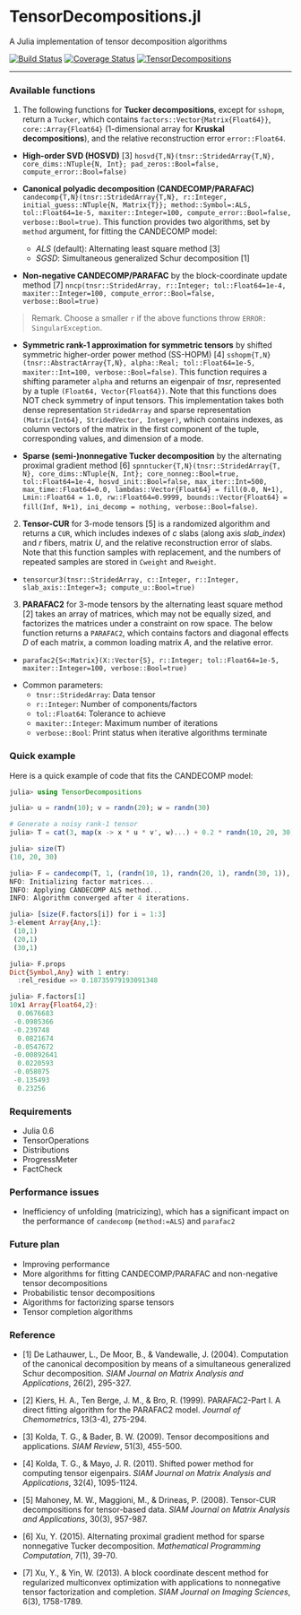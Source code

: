 # TensorDecompositions.jl

A Julia implementation of tensor decomposition algorithms

[![Build Status](https://travis-ci.org/yunjhongwu/TensorDecompositions.jl.svg?branch=master)](https://travis-ci.org/yunjhongwu/TensorDecompositions.jl) [![Coverage Status](https://coveralls.io/repos/yunjhongwu/TensorDecompositions.jl/badge.svg?branch=master&service=github)](https://coveralls.io/github/yunjhongwu/TensorDecompositions.jl?branch=master)
[![TensorDecompositions](http://pkg.julialang.org/badges/TensorDecompositions_0.6.svg)](http://pkg.julialang.org/?pkg=TensorDecompositions&ver=release)

------- 

### Available functions 

1. The following functions for **Tucker decompositions**, except for `sshopm`, return a `Tucker`, which contains `factors::Vector{Matrix{Float64}}`, `core::Array{Float64}` (1-dimensional array for **Kruskal decompositions**), and the relative reconstruction error `error::Float64`.

  - **High-order SVD (HOSVD)** [3] `hosvd{T,N}(tnsr::StridedArray{T,N}, core_dims::NTuple{N, Int}; pad_zeros::Bool=false, compute_error::Bool=false)` 

  - **Canonical polyadic decomposition (CANDECOMP/PARAFAC)** `candecomp{T,N}(tnsr::StridedArray{T,N}, r::Integer, initial_guess::NTuple{N, Matrix{T}}; method::Symbol=:ALS, tol::Float64=1e-5, maxiter::Integer=100, compute_error::Bool=false, verbose::Bool=true)`. This function provides two algorithms, set by `method` argument, for fitting the CANDECOMP model:
    - *ALS* (default): Alternating least square method [3] 
    - *SGSD*: Simultaneous generalized Schur decomposition [1]

  - **Non-negative CANDECOMP/PARAFAC** by the block-coordinate update method [7] `nncp(tnsr::StridedArray, r::Integer; tol::Float64=1e-4, maxiter::Integer=100, compute_error::Bool=false, verbose::Bool=true)`

  > Remark. Choose a smaller `r` if the above functions throw `ERROR: SingularException`.

  - **Symmetric rank-1 approximation for symmetric tensors** by shifted symmetric higher-order power method (SS-HOPM) [4] `sshopm{T,N}(tnsr::AbstractArray{T,N}, alpha::Real; tol::Float64=1e-5, maxiter::Int=100, verbose::Bool=false)`. This function requires a shifting parameter `alpha` and returns an eigenpair of *tnsr*, represented by a tuple `(Float64, Vector{Float64})`. Note that this functions does NOT check symmetry of input tensors. This implementation takes both dense representation `StridedArray` and sparse representation `(Matrix{Int64}, StridedVector, Integer)`, which contains indexes, as column vectors of the matrix in the first component of the tuple, corresponding values, and dimension of a mode.

  - **Sparse (semi-)nonnegative Tucker decomposition** by the alternating proximal gradient method [6] `spnntucker{T,N}(tnsr::StridedArray{T, N}, core_dims::NTuple{N, Int}; core_nonneg::Bool=true, tol::Float64=1e-4, hosvd_init::Bool=false, max_iter::Int=500, max_time::Float64=0.0, lambdas::Vector{Float64} = fill(0.0, N+1), Lmin::Float64 = 1.0, rw::Float64=0.9999, bounds::Vector{Float64} = fill(Inf, N+1), ini_decomp = nothing, verbose::Bool=false)`. 
  

2. **Tensor-CUR** for 3-mode tensors [5] is a randomized algorithm and returns a `CUR`, which includes indexes of *c* slabs (along axis *slab_index*) and *r* fibers, matrix *U*, and the relative reconstruction error of slabs. Note that this function samples with replacement, and the numbers of repeated samples are stored in `Cweight` and `Rweight`.

  - `tensorcur3(tnsr::StridedArray, c::Integer, r::Integer, slab_axis::Integer=3; compute_u::Bool=true)`

3. **PARAFAC2** for 3-mode tensors by the alternating least square method [2] takes an array of matrices, which may not be equally sized, and factorizes the matrices under a constraint on row space. The below function returns a `PARAFAC2`, which contains factors and diagonal effects *D* of each matrix, a common loading matrix *A*, and the relative error.

  - `parafac2{S<:Matrix}(X::Vector{S}, r::Integer; tol::Float64=1e-5, maxiter::Integer=100, verbose::Bool=true)`


+ Common parameters:
  - `tnsr::StridedArray`: Data tensor
  - `r::Integer`: Number of components/factors
  - `tol::Float64`: Tolerance to achieve 
  - `maxiter::Integer`: Maximum number of iterations
  - `verbose::Bool`: Print status when iterative algorithms terminate

### Quick example
Here is a quick example of code that fits the CANDECOMP model:
```julia
julia> using TensorDecompositions

julia> u = randn(10); v = randn(20); w = randn(30)

# Generate a noisy rank-1 tensor
julia> T = cat(3, map(x -> x * u * v', w)...) + 0.2 * randn(10, 20, 30)

julia> size(T)
(10, 20, 30)

julia> F = candecomp(T, 1, (randn(10, 1), randn(20, 1), randn(30, 1)), compute_error=true, method=:ALS);
NFO: Initializing factor matrices...
INFO: Applying CANDECOMP ALS method...
INFO: Algorithm converged after 4 iterations.

julia> [size(F.factors[i]) for i = 1:3]
3-element Array{Any,1}:
 (10,1)
 (20,1)
 (30,1)

julia> F.props
Dict{Symbol,Any} with 1 entry:
  :rel_residue => 0.18735979193091348

julia> F.factors[1]
10x1 Array{Float64,2}:
  0.0676683 
 -0.0985366 
 -0.239748  
  0.0821674 
 -0.0547672 
 -0.00892641
  0.0220593 
 -0.058075  
 -0.135493  
  0.23256 

```

### Requirements
  - Julia 0.6
  - TensorOperations
  - Distributions
  - ProgressMeter
  - FactCheck

### Performance issues
  - Inefficiency of unfolding (matricizing), which has a significant impact on the performance of `candecomp` (`method:=ALS`) and `parafac2`

### Future plan
  - Improving performance 
  - More algorithms for fitting CANDECOMP/PARAFAC and non-negative tensor decompositions
  - Probabilistic tensor decompositions
  - Algorithms for factorizing sparse tensors
  - Tensor completion algorithms

### Reference
 - [1] De Lathauwer, L., De Moor, B., & Vandewalle, J. (2004). Computation of the canonical decomposition by means of a simultaneous generalized Schur decomposition. *SIAM Journal on Matrix Analysis and Applications*, 26(2), 295-327.

 - [2] Kiers, H. A., Ten Berge, J. M., & Bro, R. (1999). PARAFAC2-Part I. A direct fitting algorithm for the PARAFAC2 model. *Journal of Chemometrics*, 13(3-4), 275-294.

 - [3] Kolda, T. G., & Bader, B. W. (2009). Tensor decompositions and applications. *SIAM Review*, 51(3), 455-500.

 - [4] Kolda, T. G., & Mayo, J. R. (2011). Shifted power method for computing tensor eigenpairs. *SIAM Journal on Matrix Analysis and Applications*, 32(4), 1095-1124.

 - [5] Mahoney, M. W., Maggioni, M., & Drineas, P. (2008). Tensor-CUR decompositions for tensor-based data. *SIAM Journal on Matrix Analysis and Applications*, 30(3), 957-987.

 - [6] Xu, Y. (2015). Alternating proximal gradient method for sparse nonnegative Tucker decomposition. *Mathematical Programming Computation*, 7(1), 39-70.

 - [7] Xu, Y., & Yin, W. (2013). A block coordinate descent method for regularized multiconvex optimization with applications to nonnegative tensor factorization and completion. *SIAM Journal on Imaging Sciences*, 6(3), 1758-1789.
